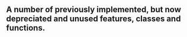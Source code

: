 ## A number of previously implemented, but now depreciated and unused features, classes and functions.